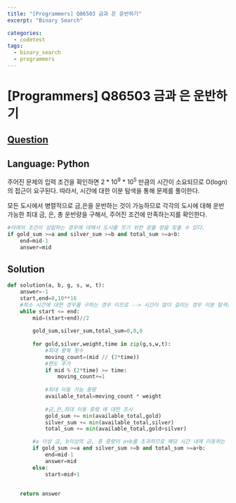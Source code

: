 ```yaml
---
title: "[Programmers] Q86503 금과 은 운반하기"
excerpt: "Binary Search"

categories:
  - codetest
tags:
  - binary_search
  - programmers
---
```

# [Programmers] Q86503 금과 은 운반하기
## [Question](https://school.programmers.co.kr/learn/courses/30/lessons/86053)
## Language: Python

주어진 문제의 입력 조건을 확인하면 2 * 10<sup>9</sup> * 10<sup>5</sup> 만큼의 시간이 소요되므로 O(logn)의 접근이 요구된다.
따라서, 시간에 대한 이분 탐색을 통해 문제를 풀이한다.

모든 도시에서 병렬적으로 금,은을 운반하는 것이 가능하므로 각각의 도시에 대해 운반 가능한 최대 금, 은, 총 운반량을 구해서, 주어진 조건에 만족하는지를 확인한다.

```python
#아래의 조건이 성립하는 경우에 대해서 도시를 짓기 위한 광물 양을 맞출 수 있다.
if gold_sum >=a and silver_sum >=b and total_sum >=a+b:
    end=mid-1
    answer=mid
```


## Solution

```python
def solution(a, b, g, s, w, t):
    answer=-1
    start,end=0,10**16
    #최소 시간에 대한 경우를 구하는 경우 이므로 --> 시간이 많이 걸리는 경우 이분 탐색을 활용한다.
    while start <= end:
        mid=(start+end)//2
        
        gold_sum,silver_sum,total_sum=0,0,0
        
        for gold,silver,weight,time in zip(g,s,w,t):
            #최대 왕복 횟수
            moving_count=(mid // (2*time))
            #편도 추가
            if mid % (2*time) >= time:
                moving_count+=1
                
            #최대 이동 가능 중량
            available_total=moving_count * weight
            
            #금,은,최대 이동 중량 에 대한 조사
            gold_sum += min(available_total,gold)
            silver_sum += min(available_total,silver)
            total_sum += min(available_total,gold+silver)

        #a 이상 금, b이상의 금, 총 중량이 a+b를 초과하므로 해당 시간 내에 이동하는 것이 가능하다.
        if gold_sum >=a and silver_sum >=b and total_sum >=a+b:
            end=mid-1
            answer=mid
        else:
            start=mid+1
            
       
    return answer
```
